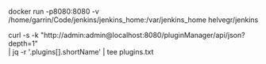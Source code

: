 docker run -p8080:8080 -v /home/garrin/Code/jenkins/jenkins_home:/var/jenkins_home helvegr/jenkins


curl -s -k "http://admin:admin@localhost:8080/pluginManager/api/json?depth=1" \
  | jq -r '.plugins[].shortName' | tee plugins.txt
